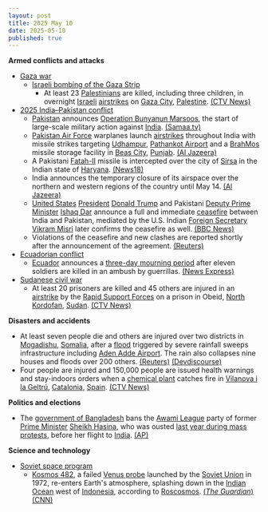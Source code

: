 ```yaml
---
layout: post
title: 2025 May 10
date: 2025-05-10
published: true
---
```



**Armed conflicts and attacks**

* [Gaza war](https://en.wikipedia.org/wiki/Gaza_war "Gaza war")
  + [Israeli bombing of the Gaza Strip](https://en.wikipedia.org/wiki/Israeli_bombing_of_the_Gaza_Strip "Israeli bombing of the Gaza Strip")
    - At least 23 [Palestinians](https://en.wikipedia.org/wiki/Palestinians "Palestinians") are killed, including three children, in overnight [Israeli](https://en.wikipedia.org/wiki/Israel "Israel") [airstrikes](https://en.wikipedia.org/wiki/Airstrike "Airstrike") on [Gaza City](https://en.wikipedia.org/wiki/Gaza_City "Gaza City"), [Palestine](https://en.wikipedia.org/wiki/Palestine "Palestine"). [(CTV News)](https://www.ctvnews.ca/world/israel-hamas-war/article/israeli-airstrikes-kill-23-in-gaza-as-outcry-over-aid-blockade-grows/)
* [2025 India–Pakistan conflict](https://en.wikipedia.org/wiki/2025_India%E2%80%93Pakistan_conflict "2025 India–Pakistan conflict")
  + [Pakistan](https://en.wikipedia.org/wiki/Pakistan "Pakistan") announces [Operation Bunyanun Marsoos](https://en.wikipedia.org/wiki/Operation_Bunyanun_Marsoos "Operation Bunyanun Marsoos"), the start of large-scale military action against [India](https://en.wikipedia.org/wiki/India "India"). [(Samaa.tv)](https://www.samaa.tv/2087433227-operation-bunyan-um-marsus-pakistan-attacks-india-with-counter-strikes)
  + [Pakistan Air Force](https://en.wikipedia.org/wiki/Pakistan_Air_Force "Pakistan Air Force") warplanes launch [airstrikes](https://en.wikipedia.org/wiki/Airstrike "Airstrike") throughout India with missile strikes targeting [Udhampur](https://en.wikipedia.org/wiki/Udhampur "Udhampur"), [Pathankot Airport](https://en.wikipedia.org/wiki/Pathankot_Airport "Pathankot Airport") and a [BrahMos](https://en.wikipedia.org/wiki/BrahMos "BrahMos") missile storage facility in [Beas City](https://en.wikipedia.org/wiki/Beas_City "Beas City"), [Punjab](https://en.wikipedia.org/wiki/Punjab%2C_India "Punjab, India"). [(Al Jazeera)](https://www.aljazeera.com/news/liveblog/2025/5/10/india-pakistan-live-pakistan-airbases-targeted-as-blasts-rock-north-india)
  + A Pakistani [Fatah-II](https://en.wikipedia.org/wiki/Fatah_%28multiple_rocket_launcher%29#Fatah-II "Fatah (multiple rocket launcher)") missile is intercepted over the city of [Sirsa](https://en.wikipedia.org/wiki/Sirsa "Sirsa") in the Indian state of [Haryana](https://en.wikipedia.org/wiki/Haryana "Haryana"). [(News18)](https://www.news18.com/india/india-cities-high-alert-pakistan-operation-bunyan-ul-marsoos-fateh-2-missile-intercepted-sirsa-operation-sindoor-latest-news-ws-l-9330892.html)
  + India announces the temporary closure of its airspace over the northern and western regions of the country until May 14. [(Al Jazeera)](https://aje.io/pw1um1?update=3699354)
  + [United States](https://en.wikipedia.org/wiki/United_States "United States") [President](https://en.wikipedia.org/wiki/President_of_the_United_States "President of the United States") [Donald Trump](https://en.wikipedia.org/wiki/Donald_Trump "Donald Trump") and Pakistani [Deputy Prime Minister](https://en.wikipedia.org/wiki/Deputy_Prime_Minister_of_Pakistan "Deputy Prime Minister of Pakistan") [Ishaq Dar](https://en.wikipedia.org/wiki/Ishaq_Dar "Ishaq Dar") announce a full and immediate [ceasefire](https://en.wikipedia.org/wiki/Ceasefire "Ceasefire") between India and Pakistan, mediated by the U.S. Indian [Foreign Secretary](https://en.wikipedia.org/wiki/Foreign_Secretary_%28India%29 "Foreign Secretary (India)") [Vikram Misri](https://en.wikipedia.org/wiki/Vikram_Misri "Vikram Misri") later confirms the ceasefire as well. [(BBC News)](https://www.bbc.co.uk/news/live/cwy3jnl3nvwt)
  + Violations of the ceasefire and new clashes are reported shortly after the announcement of the agreement. [(Reuters)](https://www.reuters.com/world/india/pakistan-says-three-air-bases-targeted-by-indian-missiles-2025-05-10/)
* [Ecuadorian conflict](https://en.wikipedia.org/wiki/Ecuadorian_conflict_%282024%E2%80%93present%29 "Ecuadorian conflict (2024–present)")
  + [Ecuador](https://en.wikipedia.org/wiki/Ecuador "Ecuador") announces a [three-day mourning period](https://en.wikipedia.org/wiki/National_day_of_mourning "National day of mourning") after eleven soldiers are killed in an ambush by guerrillas. [(News Express)](https://newsexpressngr.com/news/260738/guerrillas-kill-11-soldiers-in-ambush)
* [Sudanese civil war](https://en.wikipedia.org/wiki/Sudanese_civil_war_%282023%E2%80%93present%29 "Sudanese civil war (2023–present)")
  + At least 20 prisoners are killed and 45 others are injured in an [airstrike](https://en.wikipedia.org/wiki/Airstrike "Airstrike") by the [Rapid Support Forces](https://en.wikipedia.org/wiki/Rapid_Support_Forces "Rapid Support Forces") on a prison in Obeid, [North Kordofan](https://en.wikipedia.org/wiki/North_Kordofan "North Kordofan"), [Sudan](https://en.wikipedia.org/wiki/Sudan "Sudan"). [(CTV News)](https://www.ctvnews.ca/world/article/a-suspected-rsf-strike-hits-a-prison-killing-at-least-19-in-sudan-officials-say/)

**Disasters and accidents**

* At least seven people die and others are injured over two districts in [Mogadishu](https://en.wikipedia.org/wiki/Mogadishu "Mogadishu"), [Somalia](https://en.wikipedia.org/wiki/Somalia "Somalia"), after a [flood](https://en.wikipedia.org/wiki/Flood "Flood") triggered by severe rainfall sweeps infrastructure including [Aden Adde Airport](https://en.wikipedia.org/wiki/Aden_Adde_Airport "Aden Adde Airport"). The rain also collapses nine houses and floods over 200 others. [(Reuters)](https://www.reuters.com/business/environment/seven-dead-after-heavy-rain-hit-mogadishu-friday-2025-05-10/) [(Devdiscourse)](https://www.devdiscourse.com/article/science-environment/3377961-devastating-floods-ravage-mogadishu-claiming-lives-and-altering-infrastructure)
* Four people are injured and 150,000 people are issued health warnings and stay-indoors orders when a [chemical plant](https://en.wikipedia.org/wiki/Chemical_plant "Chemical plant") catches fire in [Vilanova i la Geltrú](https://en.wikipedia.org/wiki/Vilanova_i_la_Geltr%C3%BA "Vilanova i la Geltrú"), [Catalonia](https://en.wikipedia.org/wiki/Catalonia "Catalonia"), [Spain](https://en.wikipedia.org/wiki/Spain "Spain"). [(CTV News)](https://www.ctvnews.ca/climate-and-environment/article/fire-at-chemical-plant-in-northeastern-spain-keeps-thousands-indoors/)

**Politics and elections**

* The [government of Bangladesh](https://en.wikipedia.org/wiki/Government_of_Bangladesh "Government of Bangladesh") bans the [Awami League](https://en.wikipedia.org/wiki/Awami_League "Awami League") party of former [Prime Minister](https://en.wikipedia.org/wiki/Prime_Minister_of_Bangladesh "Prime Minister of Bangladesh") [Sheikh Hasina](https://en.wikipedia.org/wiki/Sheikh_Hasina "Sheikh Hasina"), who was ousted [last year during mass protests](https://en.wikipedia.org/wiki/2024_Bangladesh_quota_reform_movement "2024 Bangladesh quota reform movement"), before her flight to [India](https://en.wikipedia.org/wiki/India "India"). [(AP)](https://apnews.com/article/bangladesh-hasina-yunus-awami-league-78b40dfe9c92257f0042968c7b963c2a)

**Science and technology**

* [Soviet space program](https://en.wikipedia.org/wiki/Soviet_space_program "Soviet space program")
  + [Kosmos 482](https://en.wikipedia.org/wiki/Kosmos_482 "Kosmos 482"), a failed [Venus probe](https://en.wikipedia.org/wiki/List_of_missions_to_Venus "List of missions to Venus") launched by the [Soviet Union](https://en.wikipedia.org/wiki/Soviet_Union "Soviet Union") in 1972, re-enters Earth's atmosphere, splashing down in the [Indian Ocean](https://en.wikipedia.org/wiki/Indian_Ocean "Indian Ocean") west of [Indonesia](https://en.wikipedia.org/wiki/Indonesia "Indonesia"), according to [Roscosmos](https://en.wikipedia.org/wiki/Roscosmos "Roscosmos"). [(*The Guardian*)](https://www.theguardian.com/science/2025/may/10/kosmos-482-soviet-spacecraft-plunges-to-earth) [(CNN)](https://edition.cnn.com/2025/05/09/science/soviet-spacecraft-crash-kosmos-482)
